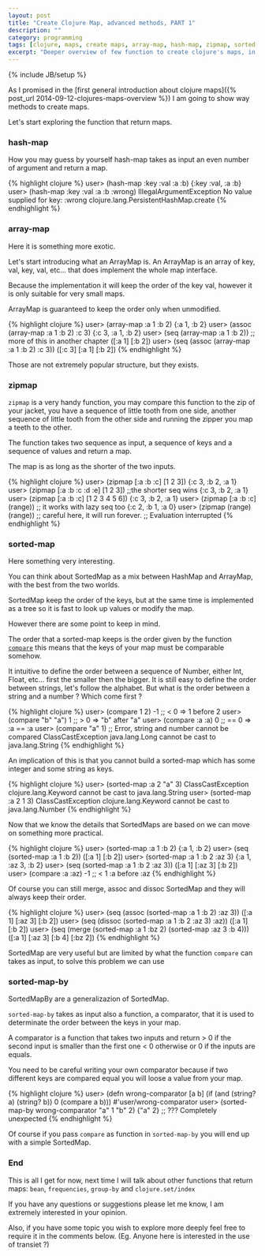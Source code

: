```yaml
---
layout: post
title: "Create Clojure Map, advanced methods, PART 1"
description: ""
category: programming
tags: [clojure, maps, create maps, array-map, hash-map, zipmap, sorted-map, sorted-map-by]
excerpt: "Deeper overview of few function to create clojure's maps, in particular hash-map, array-map, zipmap, sorted-map and sorted-map-by."
---
```

{% include JB/setup %}

As I promised in the [first general introduction about clojure maps]({% post_url 2014-09-12-clojures-maps-overview %}) I am going to show way methods to create maps.

Let's start exploring the function that return maps.

### hash-map

How you may guess by yourself hash-map takes as input an even number of argument and return a map.

{% highlight clojure %} 
user> (hash-map :key :val :a :b)
{:key :val, :a :b}
user> (hash-map :key :val :a :b :wrong)
IllegalArgumentException No value supplied for key: :wrong  clojure.lang.PersistentHashMap.create
{% endhighlight %}

### array-map

Here it is something more exotic.

Let's start introducing what an ArrayMap is. An ArrayMap is an array of key, val, key, val, etc... that does implement the whole map interface.

Because the implementation it will keep the order of the key val, however it is only suitable for very small maps.

ArrayMap is guaranteed to keep the order only when unmodified.

{% highlight clojure %}
user> (array-map :a 1 :b 2)
{:a 1, :b 2}
user> (assoc (array-map :a 1 :b 2) :c 3)
{:c 3, :a 1, :b 2}
user> (seq (array-map :a 1 :b 2)) ;; more of this in another chapter
([:a 1] [:b 2])
user> (seq (assoc (array-map :a 1 :b 2) :c 3))
([:c 3] [:a 1] [:b 2])
{% endhighlight %}

Those are not extremely popular structure, but they exists.

### zipmap

`zipmap` is a very handy function, you may compare this function to the zip of your jacket, you have a sequence of little tooth from one side, another sequence of little tooth from the other side and running the zipper you map a teeth to the other.

The function takes two sequence as input, a sequence of keys and a sequence of values and return a map.

The map is as long as the shorter of the two inputs.

{% highlight clojure %}
user> (zipmap [:a :b :c] [1 2 3])
{:c 3, :b 2, :a 1}
user> (zipmap [:a :b :c :d :e] [1 2 3]) ;;the shorter seq wins
{:c 3, :b 2, :a 1}
user> (zipmap [:a :b :c] [1 2 3 4 5 6])
{:c 3, :b 2, :a 1}
user> (zipmap [:a :b :c] (range)) ;; it works with lazy seq too
{:c 2, :b 1, :a 0}
user> (zipmap (range) (range)) ;; careful here, it will run forever.
;; Evaluation interrupted
{% endhighlight %}

### sorted-map

Here something very interesting.

You can think about SortedMap as a mix between HashMap and ArrayMap, with the best from the two worlds.

SortedMap keep the order of the keys, but at the same time is implemented as a tree so it is fast to look up values or modify the map.

However there are some point to keep in mind.

The order that a sorted-map keeps is the order given by the function [`compare`](http://grimoire.arrdem.com/1.6.0/clojure.core/compare/) this means that the keys of your map must be comparable somehow.

It intuitive to define the order between a sequence of Number, either Int, Float, etc... first the smaller then the bigger. It is still easy to define the order between strings, let's follow the alphabet. But what is the order between a string and a number ? Which come first ?

{% highlight clojure %}
user> (compare 1 2)
-1 ;; < 0 => 1 before 2
user> (compare "b" "a")
1 ;; > 0 => "b" after "a"
user> (compare :a :a)
0 ;; == 0 => :a == :a
user> (compare "a" 1) ;; Error, string and number cannot be compared
ClassCastException java.lang.Long cannot be cast to java.lang.String
{% endhighlight %}

An implication of this is that you cannot build a sorted-map which has some integer and some string as keys.

{% highlight clojure %}
user> (sorted-map :a 2 "a" 3)
ClassCastException clojure.lang.Keyword cannot be cast to java.lang.String
user> (sorted-map :a 2 1 3)
ClassCastException clojure.lang.Keyword cannot be cast to java.lang.Number
{% endhighlight %}

Now that we know the details that SortedMaps are based on we can move on something more practical.

{% highlight clojure %}
user> (sorted-map :a 1 :b 2)
{:a 1, :b 2}
user> (seq (sorted-map :a 1 :b 2))
([:a 1] [:b 2])
user> (sorted-map :a 1 :b 2 :az 3)
{:a 1, :az 3, :b 2}
user> (seq (sorted-map :a 1 :b 2 :az 3))
([:a 1] [:az 3] [:b 2])
user> (compare :a :az)
-1 ;; < 1 :a before :az
{% endhighlight %}

Of course you can still merge, assoc and dissoc SortedMap and they will always keep their order.

{% highlight clojure %}
user> (seq (assoc (sorted-map :a 1 :b 2) :az 3))
([:a 1] [:az 3] [:b 2])
user> (seq (dissoc (sorted-map :a 1 :b 2 :az 3) :az))
([:a 1] [:b 2])
user> (seq (merge (sorted-map :a 1 :bz 2) (sorted-map :az 3 :b 4)))
([:a 1] [:az 3] [:b 4] [:bz 2])
{% endhighlight %}

SortedMap are very useful but are limited by what the function `compare` can takes as input, to solve this problem we can use

### sorted-map-by

SortedMapBy are a generalizazion of SortedMap.

`sorted-map-by` takes as input also a function, a comparator, that it is used to determinate the order between the keys in your map.

A comparator is a function that takes two inputs and return > 0 if the second input is smaller than the first one < 0 otherwise or 0 if the inputs are equals.

You need to be careful writing your own comparator because if two different keys are compared equal you will loose a value from your map.

{% highlight clojure %}
user> (defn wrong-comparator [a b]
	(if (and (string? a) (string? b))
	  0
	  (compare a b)))
#'user/wrong-comparator
user> (sorted-map-by wrong-comparator "a" 1 "b" 2)
{"a" 2} ;; ??? Completely unexpected
{% endhighlight %}

Of course if you pass `compare` as function in `sorted-map-by` you will end up with a simple SortedMap.

### End

This is all I get for now, next time I will talk about other functions that return maps: `bean`, `frequencies`, `group-by` and `clojure.set/index`

If you have any questions or suggestions please let me know, I am extremely interested in your opinion.

Also, if you have some topic you wish to explore more deeply feel free to require it in the comments below.
(Eg. Anyone here is interested in the use of transiet ?) 

